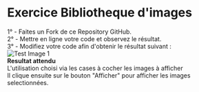 # Exercice Bibliotheque d'images 

1° - Faites un Fork de ce Repository GitHub.  
2° - Mettre en ligne votre code et observez le résultat.  
3° - Modifiez votre code afin d'obtenir le résultat suivant :   
![Test Image 1](Exercice.png)  
**Resultat attendu**  
L'utilisation choisi via les cases à cocher les images à afficher  
Il clique ensuite sur le bouton "Afficher" pour afficher les images selectionnées.  
